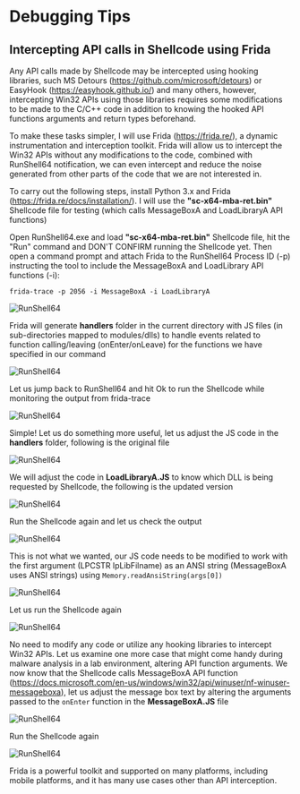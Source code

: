 # Debugging Tips

## Intercepting API calls in Shellcode using Frida

Any API calls made by Shellcode may be intercepted using hooking libraries, such MS Detours (https://github.com/microsoft/detours) or EasyHook (https://easyhook.github.io/) and many others, however, intercepting Win32 APIs using those libraries requires some modifications to be made to the C/C++ code in addition to knowing the hooked API functions arguments and return types beforehand.

To make these tasks simpler, I will use Frida (https://frida.re/), a dynamic instrumentation and interception toolkit. Frida will allow us to intercept the Win32 APIs without any modifications to the code, combined with RunShell64 notification, we can even intercept and reduce the noise generated from other parts of the code that we are not interested in.

To carry out the following steps, install Python 3.x and Frida (https://frida.re/docs/installation/). I will use the **"sc-x64-mba-ret.bin"** Shellcode file for testing (which calls MessageBoxA and LoadLibraryA API functions)

Open RunShell64.exe and load **"sc-x64-mba-ret.bin"** Shellcode file, hit the "Run" command and DON'T CONFIRM running the Shellcode yet. 
Then open a command prompt and attach Frida to the RunShell64 Process ID (-p) instructing the tool to include the MessageBoxA and LoadLibrary API functions (-i):

`frida-trace -p 2056 -i MessageBoxA -i LoadLibraryA`

![RunShell64](https://github.com/nshalabi/RunShell64/blob/master/Art/FRIDA/1.PNG "RunShell64")

Frida will generate **__handlers__** folder in the current directory with JS files (in sub-directories mapped to modules/dlls) to handle events related to function calling/leaving (onEnter/onLeave) for the  functions we have specified in our command

![RunShell64](https://github.com/nshalabi/RunShell64/blob/master/Art/FRIDA/1.5.PNG "RunShell64")

Let us jump back to RunShell64 and hit Ok to run the Shellcode while monitoring the output from frida-trace

![RunShell64](https://github.com/nshalabi/RunShell64/blob/master/Art/FRIDA/2.PNG "RunShell64")

Simple! Let us do something more useful, let us adjust the JS code in the **__handlers__** folder, following is the original file

![RunShell64](https://github.com/nshalabi/RunShell64/blob/master/Art/FRIDA/3.PNG "RunShell64")

We will adjust the code in **LoadLibraryA.JS** to know which DLL is being requested by Shellcode, the following is the updated version

![RunShell64](https://github.com/nshalabi/RunShell64/blob/master/Art/FRIDA/4.PNG "RunShell64")

Run the Shellcode again and let us check the output

![RunShell64](https://github.com/nshalabi/RunShell64/blob/master/Art/FRIDA/5.PNG "RunShell64")

This is not what we wanted, our JS code needs to be modified to work with the first argument (LPCSTR lpLibFilname) as an ANSI string (MessageBoxA uses ANSI strings) using `Memory.readAnsiString(args[0])`

![RunShell64](https://github.com/nshalabi/RunShell64/blob/master/Art/FRIDA/6.PNG "RunShell64")

Let us run the Shellcode again

![RunShell64](https://github.com/nshalabi/RunShell64/blob/master/Art/FRIDA/7.PNG "RunShell64")

No need to modify any code or utilize any hooking libraries to intercept Win32 APIs. Let us examine one more case that might come handy during malware analysis in a lab environment, altering API function arguments. We now know that the Shellcode calls MessageBoxA API function (https://docs.microsoft.com/en-us/windows/win32/api/winuser/nf-winuser-messageboxa), let us adjust the message box text by altering the arguments passed to the `onEnter` function in the **MessageBoxA.JS** file

![RunShell64](https://github.com/nshalabi/RunShell64/blob/master/Art/FRIDA/8.PNG "RunShell64")

Run the Shellcode again

![RunShell64](https://github.com/nshalabi/RunShell64/blob/master/Art/FRIDA/9.PNG "RunShell64")

Frida is a powerful toolkit and supported on many platforms, including mobile platforms, and it has many use cases other than API interception.

